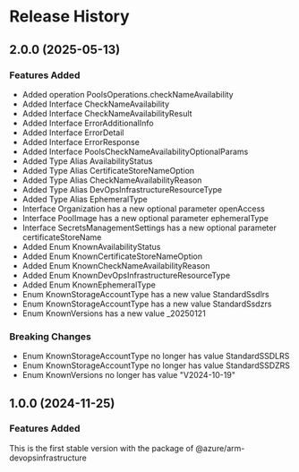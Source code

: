 # Release History
    
## 2.0.0 (2025-05-13)
    
### Features Added

  - Added operation PoolsOperations.checkNameAvailability
  - Added Interface CheckNameAvailability
  - Added Interface CheckNameAvailabilityResult
  - Added Interface ErrorAdditionalInfo
  - Added Interface ErrorDetail
  - Added Interface ErrorResponse
  - Added Interface PoolsCheckNameAvailabilityOptionalParams
  - Added Type Alias AvailabilityStatus
  - Added Type Alias CertificateStoreNameOption
  - Added Type Alias CheckNameAvailabilityReason
  - Added Type Alias DevOpsInfrastructureResourceType
  - Added Type Alias EphemeralType
  - Interface Organization has a new optional parameter openAccess
  - Interface PoolImage has a new optional parameter ephemeralType
  - Interface SecretsManagementSettings has a new optional parameter certificateStoreName
  - Added Enum KnownAvailabilityStatus
  - Added Enum KnownCertificateStoreNameOption
  - Added Enum KnownCheckNameAvailabilityReason
  - Added Enum KnownDevOpsInfrastructureResourceType
  - Added Enum KnownEphemeralType
  - Enum KnownStorageAccountType has a new value StandardSsdlrs
  - Enum KnownStorageAccountType has a new value StandardSsdzrs
  - Enum KnownVersions has a new value _20250121

### Breaking Changes

  - Enum KnownStorageAccountType no longer has value StandardSSDLRS
  - Enum KnownStorageAccountType no longer has value StandardSSDZRS
  - Enum KnownVersions no longer has value "V2024-10-19"
    
    
## 1.0.0 (2024-11-25)

### Features Added

This is the first stable version with the package of @azure/arm-devopsinfrastructure
